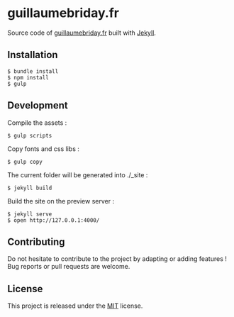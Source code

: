 # guillaumebriday.fr

Source code of [guillaumebriday.fr](https://guillaumebriday.fr) built with [Jekyll](http://jekyllrb.com/).

## Installation

```
$ bundle install
$ npm install
$ gulp
```

## Development

Compile the assets :
```
$ gulp scripts
```

Copy fonts and css libs :
```
$ gulp copy
```

The current folder will be generated into ./_site :
```
$ jekyll build
```

Build the site on the preview server :
```
$ jekyll serve
$ open http://127.0.0.1:4000/
```

## Contributing

Do not hesitate to contribute to the project by adapting or adding features ! Bug reports or pull requests are welcome.

## License

This project is released under the [MIT](http://opensource.org/licenses/MIT) license.
